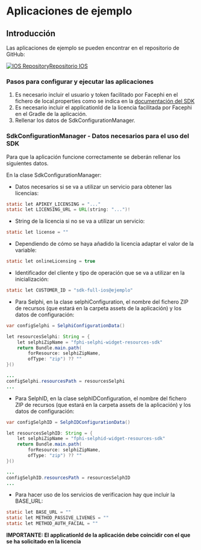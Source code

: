 # Aplicaciones de ejemplo

## Introducción

Las aplicaciones de ejemplo se pueden encontrar en el repositorio de GitHub:

[![IOS Repository](@site/static/img/github_50.png)](https://github.com/facephi/sdk-mobile-ios-samples/tree/1.5.x)<a href="https://github.com/facephi/sdk-mobile-ios-samples/tree/1.5.x" rel="nofollow">Repositorio IOS</a>


### Pasos para configurar y ejecutar las aplicaciones

1. Es necesario incluir el usuario y token facilitado por Facephi en el fichero de local.properties como se indica en la <a
   href="Mobile_SDK#21-a%C3%B1adir-repositorio-privado"
   rel="nofollow">documentación del SDK</a>
2. Es necesario incluir el applicationId de la licencia facilitada por Facephi en el Gradle de la aplicación.
3. Rellenar los datos de SdkConfigurationManager.

### SdkConfigurationManager - Datos necesarios para el uso del SDK

Para que la aplicación funcione correctamente se deberán rellenar los siguientes datos.

En la clase SdkConfigurationManager:

- Datos necesarios si se va a utilizar un servicio para obtener las licencias:

```java
static let APIKEY_LICENSING = "..."
static let LICENSING_URL = URL(string: "...")!
```

- String de la licencia si no se va a utilizar un servicio:

```java
static let license = ""
```

- Dependiendo de cómo se haya añadido la licencia adaptar el valor de la variable:

```java
static let onlineLicensing = true
```

- Identificador del cliente y tipo de operación que se va a utilizar en la inicialización:

```java
static let CUSTOMER_ID = "sdk-full-ios@ejemplo"
```

- Para Selphi, en la clase selphiConfiguration, el nombre del fichero ZIP de recursos (que estará en la carpeta assets de la aplicación) y los datos de configuración:

```java
var configSelphi = SelphiConfigurationData()

let resourcesSelphi: String = {
    let selphiZipName = "fphi-selphi-widget-resources-sdk"
    return Bundle.main.path(
        forResource: selphiZipName,
        ofType: "zip") ?? ""
}()

...
configSelphi.resourcesPath = resourcesSelphi
...

```

- Para SelphID, en la clase selphIDConfiguration, el nombre del fichero ZIP de recursos (que estará en la carpeta assets de la aplicación) y los datos de configuración:

```java
var configSelphID = SelphIDConfigurationData()

let resourcesSelphID: String = {
    let selphiZipName = "fphi-selphid-widget-resources-sdk"
    return Bundle.main.path(
        forResource: selphiZipName,
        ofType: "zip") ?? ""
}()

...
configSelphID.resourcesPath = resourcesSelphID
...
```
- Para hacer uso de los servicios de verificacion hay que incluir la BASE_URL:

```java
static let BASE_URL = ""
static let METHOD_PASSIVE_LIVENES = ""
static let METHOD_AUTH_FACIAL = ""
```

**IMPORTANTE: El applicationId de la aplicación debe coincidir con el que se ha solicitado en la licencia**

